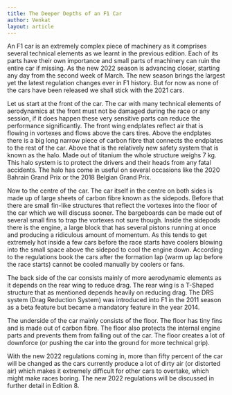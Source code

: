 ```yaml
---
title: The Deeper Depths of an F1 Car
author: Venkat
layout: article
--- 
```


An F1 car is an extremely complex piece of machinery as it comprises several technical elements as we learnt in the previous edition. Each of its parts have their own importance and small parts of machinery can ruin the entire car if missing. As the new 2022 season is advancing closer, starting any day from the second week of March. The new season brings the largest yet the latest regulation changes ever in F1 history. But for now as none of the cars have been released we shall stick with the 2021 cars. 

Let us start at the front of the car. The car with many technical elements of aerodynamics at the front must not be damaged during the race or any session, if it does happen these very sensitive parts can reduce the performance significantly. The front wing endplates reflect air that is flowing in vortexes and flows above the cars tires. Above the endplates there is a big long narrow piece of carbon fibre that connects the endplates to the rest of the car. Above that is the relatively new safety system that is known as the halo. Made out of titanium the whole structure weighs 7 kg. This halo system is to protect the drivers and their heads from any fatal accidents. The halo has come in useful on several occasions like the 2020 Bahrain Grand Prix or the 2018 Belgian Grand Prix. 

Now to the centre of the car. The car itself in the centre on both sides is made up of large sheets of carbon fibre known as the sidepods. Before that there are small fin-like structures that reflect the vortexes into the floor of the car which we will discuss sooner. The bargeboards can be made out of several small fins to trap the vortexes not sure though. Inside the sidepods there is the engine, a large block that has several pistons running at once and producing a ridiculous amount of momentum. As this tends to get extremely hot inside a few cars before the race starts have coolers blowing into the small space above the sidepod to cool the engine down. According to the regulations book the cars after the formation lap (warm up lap before the race starts) cannot be cooled manually by coolers or fans. 

The back side of the car consists mainly of more aerodynamic elements as it depends on the rear wing to reduce drag. The rear wing is a T-Shaped structure that as mentioned depends heavily on reducing drag. The DRS system (Drag Reduction System) was introduced into F1 in the 2011 season as a beta feature but became a mandatory feature in the year 2014. 

The underside of the car mainly consists of the floor. The floor has tiny fins and is made out of carbon fibre. The floor also protects the internal engine parts and prevents them from falling out of the car. The floor creates a lot of downforce (or pushing the car into the ground for more technical grip). 

With the new 2022 regulations coming in, more than fifty percent of the car will be changed as the cars currently produce a lot of dirty air (or distorted air) which makes it extremely difficult for other cars to overtake, which might make races boring. The new 2022 regulations will be discussed in further detail in Edition 8.
